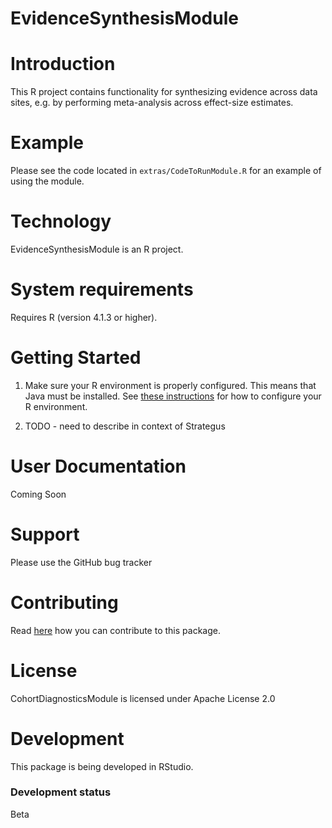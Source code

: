 EvidenceSynthesisModule
=======================

# Introduction

This R project contains functionality for synthesizing evidence across data sites, e.g. by performing meta-analysis across effect-size estimates.

# Example

Please see the code located in `extras/CodeToRunModule.R` for an example of using the module.

# Technology

EvidenceSynthesisModule is an R project.

# System requirements

Requires R (version 4.1.3 or higher).

# Getting Started

1.  Make sure your R environment is properly configured. This means that Java must be installed. See [these instructions](https://ohdsi.github.io/Hades/rSetup.html) for how to configure your R environment.

2.  TODO - need to describe in context of Strategus


# User Documentation

Coming Soon

# Support

Please use the GitHub bug tracker

# Contributing

Read [here](https://ohdsi.github.io/Hades/contribute.html) how you can contribute to this package.

# License

CohortDiagnosticsModule is licensed under Apache License 2.0

# Development

This package is being developed in RStudio.

### Development status

Beta
